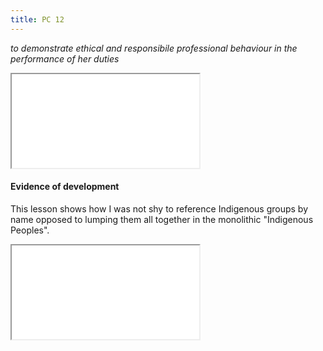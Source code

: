 ```yaml
---
title: PC 12
---
```

*to demonstrate ethical and responsibile professional behaviour in the
performance of her duties*

<iframe class="lp" src="/pdf/page-12.pdf"></iframe>

#### Evidence of development

This lesson shows how I was not shy to reference Indigenous groups by name opposed to lumping them all together in the
monolithic "Indigenous Peoples".

<iframe class="lp" src="/pdf/french-slides.pdf"></iframe>
